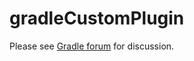 gradleCustomPlugin
==================

Please see [Gradle forum](http://forums.gradle.org/gradle/topics/how_do_i_make_my_buildscript_depend_on_a_custom_task_library_of_another_module_in_a_multi_module_project?rfm=1) for discussion.
